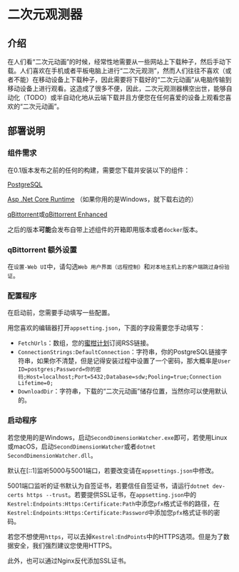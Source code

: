 # 二次元观测器

## 介绍

在人们看“二次元动画”的时候，经常性地需要从一些网站上下载种子，然后手动下载。人们喜欢在手机或者平板电脑上进行“二次元观测”，然而人们往往不喜欢（或者不能）在移动设备上下载种子，因此需要将下载好的“二次元动画”从电脑传输到移动设备上进行观看。这造成了很多不便，因此，二次元观测器横空出世，能够自动化（TODO）或半自动化地从云端下载并且方便您在任何喜爱的设备上观看您喜欢的“二次元动画”。

## 部署说明

### 组件需求

在0.1版本发布之前的任何的构建，需要您下载并安装以下的组件：

[PostgreSQL](https://www.postgresql.org/)

[Asp .Net Core Runtime](https://dotnet.microsoft.com/download/dotnet/5.0/runtime) （如果你用的是Windows，就下载右边的）

[qBittorrent](https://www.qbittorrent.org/)或[qBittorrent Enhanced](https://github.com/qbittorrent/qBittorrent)

之后的版本**可能**会发布自带上述组件的开箱即用版本或者`docker`版本。

### qBittorrent 额外设置

在`设置-Web UI`中，请勾选`Web 用户界面（远程控制）`和`对本地主机上的客户端跳过身份验证`。

### 配置程序

在启动前，您需要手动填写一些配置。

用您喜欢的编辑器打开`appsetting.json`，下面的字段需要您手动填写：

- `FetchUrls`：数组，您的[蜜柑计划](https://mikanani.me/)订阅RSS链接。
- `ConnectionStrings:DefaultConnection`：字符串，你的PostgreSQL链接字符串，如果你不清楚，但是记得安装过程中设置了一个密码，那大概率是`User ID=postgres;Password=你的密码;Host=localhost;Port=5432;Database=sdw;Pooling=true;Connection Lifetime=0;`
- `DownloadDir`：字符串，下载的“二次元动画”储存位置，当然你可以使用默认的。

### 启动程序

若您使用的是Windows，启动`SecondDimensionWatcher.exe`即可，若使用Linux或macOS，启动`SecondDimensionWatcher`或者`dotnet SecondDimensionWatcher.dll`。

默认在[::1]监听5000与5001端口，若要改变请在`appsettings.json`中修改。

5001端口监听的证书默认为自签证书，若要信任自签证书，请运行`dotnet dev-certs https --trust`。若要提供SSL证书，在`appsetting.json`中的`Kestrel:Endpoints:Https:Certificate:Path`中添您`pfx`格式证书的路径，在`Kestrel:Endpoints:Https:Certificate:Password`中添加您`pfx`格式证书的密码。

若您不想使用`https`，可以去掉`Kestrel:EndPoints`中的HTTPS选项。但是为了数据安全，我们强烈建议您使用HTTPS。

此外，也可以通过Nginx反代添加SSL证书。
